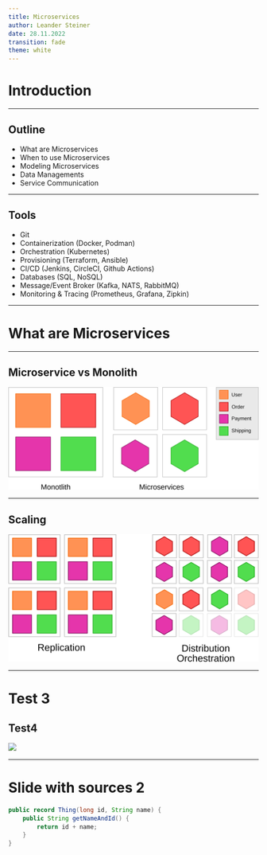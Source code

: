 ```yaml
---
title: Microservices
author: Leander Steiner
date: 28.11.2022
transition: fade
theme: white
---
```


# Introduction

---

## Outline

- What are Microservices
- When to use Microservices
- Modeling Microservices
- Data Managements
- Service Communication

---

## Tools

- Git
- Containerization (Docker, Podman)
- Orchestration (Kubernetes)
- Provisioning (Terraform, Ansible)
- CI/CD (Jenkins, CircleCI, Github Actions)
- Databases (SQL, NoSQL)
- Message/Event Broker (Kafka, NATS, RabbitMQ)
- Monitoring & Tracing (Prometheus, Grafana, Zipkin)

---

# What are Microservices

---

## Microservice vs Monolith

![](img/microservices-vs-monolith.svg)

---

## Scaling

![](img/microservice-vs-monolith-scaling.svg)

---

# Test 3

## Test4

![](img/pre/unititled.svg)

---

# Slide with sources 2

```{.java .numberLines}
public record Thing(long id, String name) {
    public String getNameAndId() {
        return id + name;
    }
}
```
